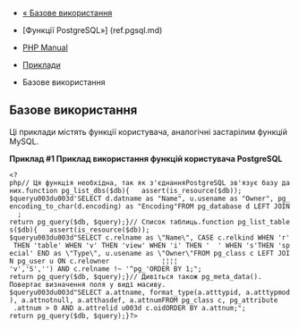- [« Базове використання](pgsql.examples-basic.md)
- [Функції PostgreSQL»] (ref.pgsql.md)

- [PHP Manual](index.md)
- [Приклади](pgsql.examples.md)
- Базове використання

## Базове використання

Ці приклади містять функції користувача, аналогічні застарілим
функцій MySQL.

**Приклад #1 Приклад використання функцій користувача PostgreSQL**

`<?php// Ця функція необхідна, так як з'єднанняPostgreSQL зв'язує базу даних.function pg_list_dbs($db){   assert(is_resource($db)); $queryu003du003d'SELECT d.datname as "Name", u.usename as "Owner", pg_encoding_to_char(d.encoding) as "Encoding"FROM pg_database d LEFT JOIN  ; return pg_query($db, $query);}// Список таблиць.function pg_list_tables($db){   assert(is_resource($db)); $queryu003du003d"SELECT c.relname as \"Name\", CASE c.relkind WHEN 'r' THEN 'table' WHEN 'v' THEN 'view' WHEN 'i' THEN '  ' WHEN 's'THEN 'special' END as \"Type\", u.usename as \"Owner\"FROM pg_class c LEFT JOIN pg_user u ON c.relowner             ¦¦¦¦ 'v','S','') AND c.relname !~ '^pg_'ORDER BY 1;"; return pg_query($db, $query);}// Дивіться також pg_meta_data(). Повертає визначення поля у виді масиву. $queryu003du003d"SELECT a.attname, format_type(a.atttypid, a.atttypmod), a.attnotnull, a.atthasdef, a.attnumFROM pg_class c, pg_attribute    .attnum > 0 AND a.attrelid u003d c.oidORDER BY a.attnum;"; return pg_query($db, $query);}?> `

